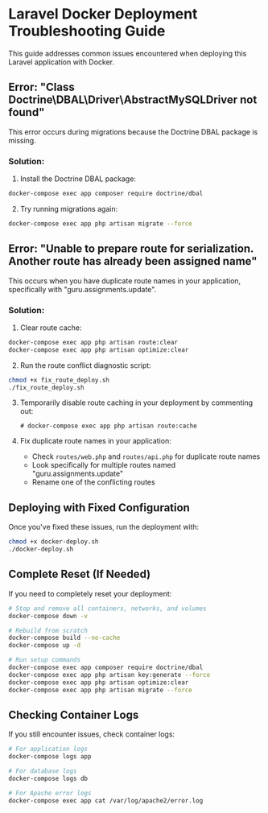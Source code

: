 # Laravel Docker Deployment Troubleshooting Guide

This guide addresses common issues encountered when deploying this Laravel application with Docker.

## Error: "Class Doctrine\DBAL\Driver\AbstractMySQLDriver not found"

This error occurs during migrations because the Doctrine DBAL package is missing.

### Solution:

1. Install the Doctrine DBAL package:

```bash
docker-compose exec app composer require doctrine/dbal
```

2. Try running migrations again:

```bash
docker-compose exec app php artisan migrate --force
```

## Error: "Unable to prepare route for serialization. Another route has already been assigned name"

This occurs when you have duplicate route names in your application, specifically with "guru.assignments.update".

### Solution:

1. Clear route cache:

```bash
docker-compose exec app php artisan route:clear
docker-compose exec app php artisan optimize:clear
```

2. Run the route conflict diagnostic script:

```bash
chmod +x fix_route_deploy.sh
./fix_route_deploy.sh
```

3. Temporarily disable route caching in your deployment by commenting out:
   ```
   # docker-compose exec app php artisan route:cache
   ```

4. Fix duplicate route names in your application:

   - Check `routes/web.php` and `routes/api.php` for duplicate route names
   - Look specifically for multiple routes named "guru.assignments.update"
   - Rename one of the conflicting routes

## Deploying with Fixed Configuration

Once you've fixed these issues, run the deployment with:

```bash
chmod +x docker-deploy.sh
./docker-deploy.sh
```

## Complete Reset (If Needed)

If you need to completely reset your deployment:

```bash
# Stop and remove all containers, networks, and volumes
docker-compose down -v

# Rebuild from scratch
docker-compose build --no-cache
docker-compose up -d

# Run setup commands
docker-compose exec app composer require doctrine/dbal
docker-compose exec app php artisan key:generate --force
docker-compose exec app php artisan optimize:clear
docker-compose exec app php artisan migrate --force
```

## Checking Container Logs

If you still encounter issues, check container logs:

```bash
# For application logs
docker-compose logs app

# For database logs
docker-compose logs db

# For Apache error logs
docker-compose exec app cat /var/log/apache2/error.log
```
